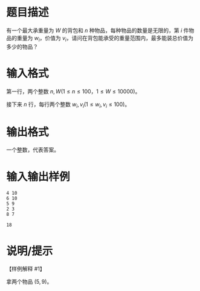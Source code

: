 # 题目描述

有一个最大承重量为 $W$ 的背包和 $n$ 种物品，每种物品的数量是无限的，第 $i$ 件物品的重量为 $w_i$，价值为 $v_i$，请问在背包能承受的重量范围内，最多能装总价值为多少的物品？

# 输入格式

第一行，两个整数 $n, W(1 \leq n \leq 100$，$1 \leq W \leq 10000)$。

接下来 $n$ 行，每行两个整数 $w_i, v_i(1 \leq w_i,v_i \leq 100)$。

# 输出格式

一个整数，代表答案。

# 输入输出样例

```input1
4 10
6 10
5 9
2 3
8 7
```

```output1
18
```

# 说明/提示

【样例解释 #1】

拿两个物品 $(5,9)$。
